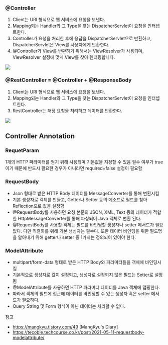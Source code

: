 ### @Controller
1. Client는 URI 형식으로 웹 서비스에 요청을 보낸다.
2. Mapping되는 Handler와 그 Type을 찾는 DispatcherServlet이 요청을 인터셉트한다.
3. Controller가 요청을 처리한 후에 응답을 DispatcherServlet으로 반환하고, DispatcherServlet은 View를 사용자에게 반환한다.
4. @Controller가 View를 반환하기 위해서는 ViewResolver가 사용되며, ViewResolver 설정에 맞게 View를 찾아 렌더링합니다.

![](https://img1.daumcdn.net/thumb/R1280x0/?scode=mtistory2&fname=https%3A%2F%2Fblog.kakaocdn.net%2Fdn%2F2BnED%2Fbtqybg36Dak%2F3HgL3gUKHBSOmyeM4hIn00%2Fimg.png)


### @RestController = @Controller + @ResponseBody
1. Client는 URI 형식으로 웹 서비스에 요청을 보낸다.
2. Mapping되는 Handler와 그 Type을 찾는 DispatcherServlet이 요청을 인터셉트한다.
3. RestController는 해당 요청을 처리하고 데이터를 반환한다.

![](https://img1.daumcdn.net/thumb/R1280x0/?scode=mtistory2&fname=https%3A%2F%2Fblog.kakaocdn.net%2Fdn%2F7bceC%2Fbtqx8K6BbxE%2FLVs4KK74mUj9CZ70uHTsjK%2Fimg.png)





## Controller Annotation

### RequetParam
1개의 HTTP 파라미터를 얻기 위해 사용되며 기본값을 지정할 수 있음
필수 여부가 true이기 때문에 반드시 필요한 경우가 아니라면 required=false 설정이 필요함

### RequestBody
- Json 형태로 받은 HTTP Body 데이터를 MessageConverter를 통해 변환시킴
- 기본 생성자로 객체를 만들고, Getter나 Setter 등의 메소드로 필드를 찾아 Reflection으로 값을 설정함
- @RequestBody를 사용하면 요청 본문의 JSON, XML, Text 등의 데이터가 적합한 HttpMessageConverter를 통해 파싱되어 Java 객체로 변환 된다.
- @RequestBody를 사용할 객체는 필드를 바인딩할 생성자나 setter 메서드가 필요없다. 다만 직렬화를 위해 기본 생성자는 필수다. 또한 데이터 바인딩을 위한 필드명을 알아내기 위해 getter나 setter 중 1가지는 정의되어 있어야 한다.

### ModelAttribute
- multipart/form-data 형태로 받은 HTTP Body와 파라미터들을 객체에 바인딩시킴
- 기본적으로 생성자로 값이 설정되고, 생성자로 설정되지 않은 필드는 Setter로 설정됨
- @ModelAttribute를 사용하면 HTTP 파라미터 데이터를 Java 객체에 맵핑한다.
- 따라서 객체의 필드에 접근해 데이터를 바인딩할 수 있는 생성자 혹은 setter 메서드가 필요하다.
- Query String 및 Form 형식이 아닌 데이터는 처리할 수 없다.

참고
- https://mangkyu.tistory.com/49 [MangKyu's Diary]
- https://tecoble.techcourse.co.kr/post/2021-05-11-requestbody-modelattribute/

